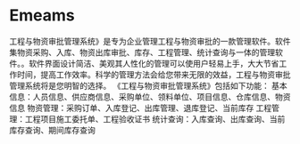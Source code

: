 # Emeams
 工程与物资审批管理系统》是专为企业管理工程与物资审批的一款管理软件。软件集物资采购、入库、物资出库审批、库存、工程管理、统计查询与一体的管理软件。。软件界面设计简洁、美观其人性化的管理可以使用户轻易上手，大大节省工作时间，提高工作效率。科学的管理方法会给您带来无限的效益，工程与物资审批管理系统将是您明智的选择。 《工程与物资审批管理系统》包括如下功能： 基本信息：人员信息、供应商信息、采购单位、领料单位、项目信息、仓库信息、物资信息 物资管理：采购订单、入库登记、出库管理、退库登记、当前库存 工程管理：工程项目施工委托单、工程验收证书 统计查询：入库查询、出库查询、当前库存查询、期间库存查询 
